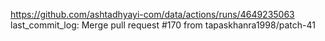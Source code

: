 https://github.com/ashtadhyayi-com/data/actions/runs/4649235063
last_commit_log: Merge pull request #170 from tapaskhanra1998/patch-41